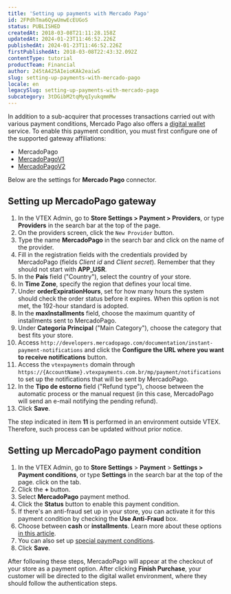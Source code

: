 ```yaml
---
title: 'Setting up payments with Mercado Pago'
id: 2FPdhTma6QywUmwEcEUGoS
status: PUBLISHED
createdAt: 2018-03-08T21:11:28.158Z
updatedAt: 2024-01-23T11:46:52.226Z
publishedAt: 2024-01-23T11:46:52.226Z
firstPublishedAt: 2018-03-08T22:43:32.092Z
contentType: tutorial
productTeam: Financial
author: 245tA425AIeioKAk2eaiwS
slug: setting-up-payments-with-mercado-pago
locale: en
legacySlug: setting-up-payments-with-mercado-pago
subcategory: 3tDGibM2tqMyqIyukqmmMw
---
```


In addition to a sub-acquirer that processes transactions carried out with various payment conditions, Mercado Pago also offers a [digital wallet](/en/faq/what-is-an-e-wallet) service. To enable this payment condition, you must first configure one of the supported gateway affiliations:

- MercadoPago
- [MercadoPagoV1](https://help.vtex.com/en/tutorial/configurar-o-subadquirente-mercadopagov1#)
- [MercadoPagoV2](https://help.vtex.com/en/tutorial/configurar-o-subadquirente-mercadopagov2)

Below are the settings for __Mercado Pago__ connector.

## Setting up MercadoPago gateway

1. In the VTEX Admin, go to __Store Settings > Payment > Providers__, or type __Providers__ in the search bar at the top of the page.
2. On the providers screen, click the `New Provider` button.
3. Type the name __MercadoPago__ in the search bar and click on the name of the provider.
4. Fill in the registration fields with the credentials provided by MercadoPago (fields _Client id_ and _Client secret_). Remember that they should not start with __APP\_USR__.
5. In the __País__ field ("Country"), select the country of your store.
6. In __Time Zone__, specify the region that defines your local time.
7. Under __orderExpirationHours__, set for how many hours the system should check the order status before it expires. When this option is not met, the 192-hour standard is adopted.
8. In the __maxInstallments__ field, choose the maximum quantity of installments sent to MercadoPago.
9. Under __Categoria Principal__ ("Main Category"), choose the category that best fits your store.
10. Access `http://developers.mercadopago.com/documentation/instant-payment-notifications` and click the __Configure the URL where you want to receive notifications__ button.
11. Access the `vtexpayments` domain through `https://{AccountName}.vtexpayments.com.br/mp/payment/notifications` to set up the notifications that will be sent by MercadoPago.
12. In the __Tipo de estorno__ field ("Refund type"), choose between the automatic process or the manual request (in this case, MercadoPago will send an e-mail notifying the pending refund).
13. Click __Save__.

<div class="alert alert-warning">
The step indicated in item <strong>11</strong> is performed in an environment outside VTEX. Therefore, such process can be updated without prior notice.
</div>

## Setting up MercadoPago payment condition
1. In the VTEX Admin, go to **Store Settings** > **Payment** > **Settings > Payment conditions**, or type **Settings** in the search bar at the top of the page. click on the  tab.
2. Click the __+__ button.
3. Select __MercadoPago__ payment method.
4. Click the __Status__ button to enable this payment condition.
5. If there's an anti-fraud set up in your store, you can activate it for this payment condition by checking the __Use Anti-Fraud__ box.
6. Choose between __cash__ or __installments__. Learn more about these options [in this article](/en/tutorial/how-to-configure-payment-conditions).
7. You can also set up [special payment conditions](/en/tutorial/special-conditions).
8. Click __Save__.

After following these steps, MercadoPago will appear at the checkout of your store as a payment option. After clicking __Finish Purchase__, your customer will be directed to the digital wallet environment, where they should follow the authentication steps.
